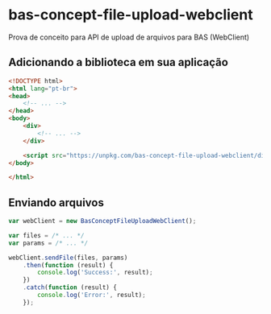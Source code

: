 # bas-concept-file-upload-webclient
Prova de conceito para API de upload de arquivos para BAS (WebClient)

## Adicionando a biblioteca em sua aplicação

```html
<!DOCTYPE html>
<html lang="pt-br">
<head>
    <!-- ... -->
</head>
<body>
    <div>
        <!-- ... -->
    </div>

    <script src="https://unpkg.com/bas-concept-file-upload-webclient/dist/bas-concept-file-upload-web-client.js"></script>
</body>

</html>
```

## Enviando arquivos

```js
var webClient = new BasConceptFileUploadWebClient();

var files = /* ... */
var params = /* ... */

webClient.sendFile(files, params)
    .then(function (result) {
        console.log('Success:', result);
    })
    .catch(function (result) {
        console.log('Error:', result);
    });
```
